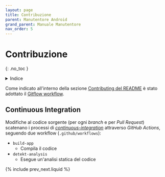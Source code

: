 ```yaml
---
layout: page
title: Contribuzione
parent: Manutentore Android
grand_parent: Manuale Manutentore
nav_order: 5
---
```


# Contribuzione
{: .no_toc }
<details closed markdown="block">
  <summary>
    Indice
  </summary>
  {: .text-delta }
1. TOC
{:toc}
</details>

Come indicato all'interno della sezione [Contributing del README](https://github.com/SwevenSoftware/BlockCOVID-android#contributing) è stato adottato il [Gitflow workflow](https://www.atlassian.com/git/tutorials/comparing-workflows/gitflow-workflow).

## Continuous Integration

Modifiche al codice sorgente (per ogni _branch_ e per _Pull Request_) scatenano i processi di [_continuous-integration_](/glossario#continuous-integration) attraverso _GitHub Actions_, seguendo due workflow (`.github/workflows`):
- `build-app`
    - Compila il codice
- `detekt-analysis`
    - Esegue un'analisi statica del codice

{% include prev_next.liquid %}
